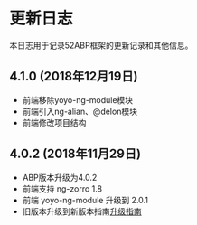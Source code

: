 # 更新日志

本日志用于记录52ABP框架的更新记录和其他信息。

## 4.1.0 (2018年12月19日)
* 前端移除yoyo-ng-module模块
* 前端引入ng-alian、@delon模块
* 前端修改项目结构

## 4.0.2 (2018年11月29日)
* ABP版本升级为4.0.2
* 前端支持  ng-zorro 1.8
* 前端  yoyo-ng-module  升级到 2.0.1
* 旧版本升级到新版本指南[升级指南](https://www.52abp.com/BlogDetails/7)
